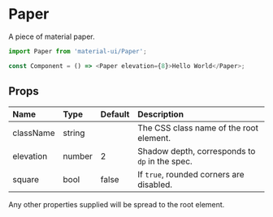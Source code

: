 Paper
=====

A piece of material paper.

```js
import Paper from 'material-ui/Paper';

const Component = () => <Paper elevation={8}>Hello World</Paper>;
```

Props
-----

| Name | Type | Default | Description |
|:-----|:-----|:--------|:------------|
| className | string |  | The CSS class name of the root element. |
| elevation | number | 2 | Shadow depth, corresponds to `dp` in the spec. |
| square | bool | false | If `true`, rounded corners are disabled. |

Any other properties supplied will be spread to the root element.
